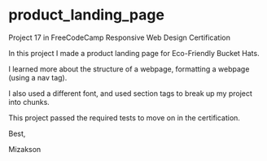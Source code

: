 # product_landing_page

Project 17 in FreeCodeCamp Responsive Web Design Certification

In this project I made a product landing page for Eco-Friendly Bucket Hats.

I learned more about the structure of a webpage, formatting a webpage (using a nav tag).

I also used a different font, and used section tags to break up my project into chunks.

This project passed the required tests to move on in the certification.

Best,

Mizakson